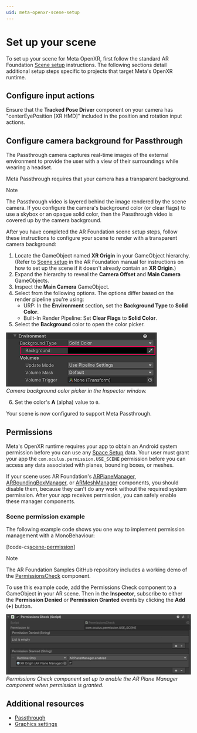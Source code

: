 ```yaml
---
uid: meta-openxr-scene-setup
---
```

# Set up your scene

To set up your scene for Meta OpenXR, first follow the standard AR Foundation [Scene setup](xref:arfoundation-scene-setup) instructions. The following sections detail additional setup steps specific to projects that target Meta's OpenXR runtime.

## Configure input actions

Ensure that the **Tracked Pose Driver** component on your camera has "centerEyePosition [XR HMD]" included in the position and rotation input actions.

<a id = "camera-background-passthrough"/>

## Configure camera background for Passthrough

The Passthrough camera captures real-time images of the external environment to provide the user with a view of their surroundings while wearing a headset.

Meta Passthrough requires that your camera has a transparent background.

> [!NOTE]
> The Passthrough video is layered behind the image rendered by the scene camera. If you configure the camera's background color (or clear flags) to use a skybox or an opaque solid color, then the Passthrough video is covered up by the camera background.

After you have completed the AR Foundation scene setup steps, follow these instructions to configure your scene to render with a transparent camera background:

1. Locate the GameObject named **XR Origin** in your GameObject hierarchy. (Refer to [Scene setup](xref:arfoundation-scene-setup) in the AR Foundation manual for instructions on how to set up the scene if it doesn't already contain an **XR Origin**.)
2. Expand the hierarchy to reveal the **Camera Offset** and **Main Camera** GameObjects.
3. Inspect the **Main Camera** GameObject.
4. Select from the following options. The options differ based on the render pipeline you're using:
    * URP: In the **Environment** section, set the **Background Type** to **Solid Color**.
    * Built-In Render Pipeline: Set **Clear Flags** to **Solid Color**.
5. Select the **Background** color to open the color picker.

![Open the camera background color picker in the Inspector window.](../images/camera-background.png)<br/>*Camera background color picker in the Inspector window.*

6. Set the color's **A** (alpha) value to `0`.

Your scene is now configured to support Meta Passthrough.

<a id="permissions"/>

## Permissions

Meta's OpenXR runtime requires your app to obtain an Android system permission before you can use any [Space Setup](xref:meta-openxr-device-setup#space-setup) data. Your user must grant your app the `com.oculus.permission.USE_SCENE` permission before you can access any data associated with planes, bounding boxes, or meshes.

If your scene uses AR Foundation's [ARPlaneManager](xref:arfoundation-plane-arplanemanager), [ARBoundingBoxManager](xref:arfoundation-bounding-box-arboundingboxmanager), or [ARMeshManager](xref:arfoundation-meshing) components, you should disable them, because they can't do any work without the required system permission. After your app receives permission, you can safely enable these manager components.

### Scene permission example

The following example code shows you one way to implement permission management with a MonoBehaviour:

[!code-cs[scene-permission](../../Tests/Runtime/CodeSamples/PermissionsCheck.cs#scene-permission)]

> [!NOTE]
> The AR Foundation Samples GitHub repository includes a working demo of the [PermissionsCheck](https://github.com/Unity-Technologies/arfoundation-samples/blob/main/Assets/Scenes/Meta/PermissionsCheck.cs) component.

To use this example code, add the Permissions Check component to a GameObject in your AR scene. Then in the **Inspector**, subscribe to either the **Permission Denied** or **Permission Granted** events by clicking the **Add** (**+**) button.

![Permissions Check component](../images/permissions-check.png)<br/>*Permissions Check component set up to enable the AR Plane Manager component when permission is granted.*

## Additional resources

* [Passthrough](xref:meta-openxr-camera#passthrough)
* [Graphics settings](xref:meta-openxr-graphics-settings)
